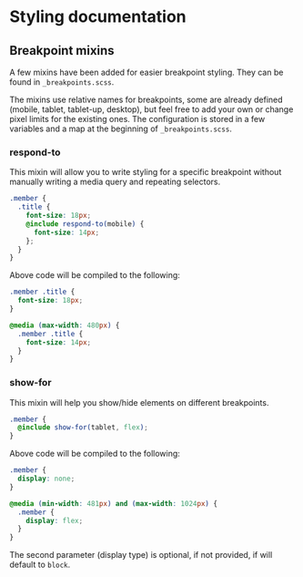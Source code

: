 # Styling documentation

## Breakpoint mixins
A few mixins have been added for easier breakpoint styling. They can be found in `_breakpoints.scss`.

The mixins use relative names for breakpoints, some are already defined (mobile, tablet, tablet-up, desktop), but feel free to add your own or change pixel limits for the existing ones. The configuration is stored in a few variables and a map at the beginning of `_breakpoints.scss`.

### respond-to
This mixin will allow you to write styling for a specific breakpoint without manually writing a media query and repeating selectors.
```scss
.member {
  .title {
    font-size: 18px;
    @include respond-to(mobile) {
      font-size: 14px;
    };
  }
}
```
Above code will be compiled to the following:
```css
.member .title {
  font-size: 18px;
}

@media (max-width: 480px) {
  .member .title {
    font-size: 14px;
  }
}
```

### show-for
This mixin will help you show/hide elements on different breakpoints.
```scss
.member {
  @include show-for(tablet, flex);
}
```
Above code will be compiled to the following:
```css
.member {
  display: none;
}

@media (min-width: 481px) and (max-width: 1024px) {
  .member {
    display: flex;
  }
}
```
The second parameter (display type) is optional, if not provided, if will default to `block`.
